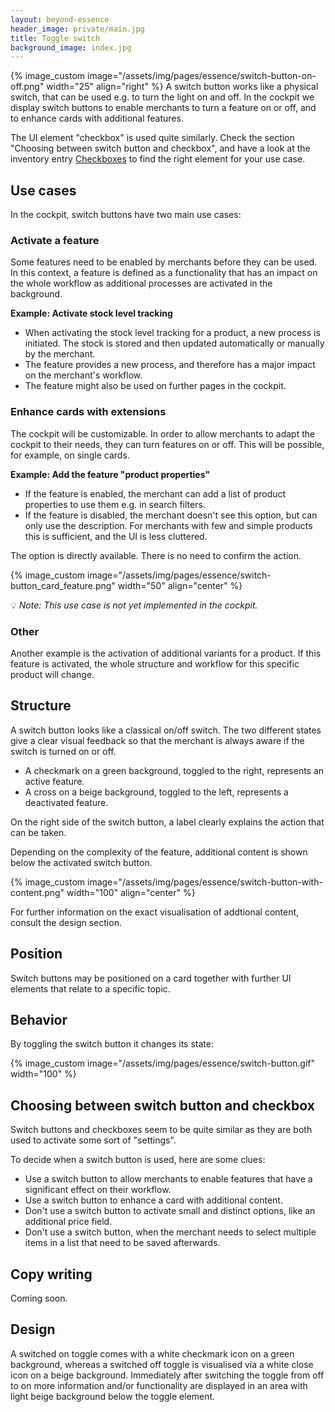 ```yaml
---
layout: beyond-essence
header_image: private/main.jpg
title: Toggle switch
background_image: index.jpg
---
```

{% image_custom image="/assets/img/pages/essence/switch-button-on-off.png" width="25" align="right" %}
A switch button works like a physical switch, that can be used e.g. to turn the light on and off.
In the cockpit we display switch buttons to enable merchants to turn a feature on or off, and to enhance cards with additional features.

The UI element "checkbox" is used quite similarly.
Check the section "Choosing between switch button and checkbox", and have a look at the inventory entry [Checkboxes](/beyond-essence/inventory/checkboxes/) to find the right element for your use case.

## Use cases

In the cockpit, switch buttons have two main use cases:

### Activate a feature

Some features need to be enabled by merchants before they can be used.
In this context, a feature is defined as a functionality that has an impact on the whole workflow as additional processes are activated in the background.

**Example: Activate stock level tracking**

* When activating the stock level tracking for a product, a new process is initiated.
The stock is stored and then updated automatically or manually by the merchant.
* The feature provides a new process, and therefore has a major impact on the merchant's workflow.
* The feature might also be used on further pages in the cockpit.

### Enhance cards with extensions

The cockpit will be customizable.
In order to allow merchants to adapt the cockpit to their needs, they can turn features on or off.
This will be possible, for example, on single cards.

**Example: Add the feature "product properties"**

* If the feature is enabled, the merchant can add a list of product properties to use them e.g. in search filters.
* If the feature is disabled, the merchant doesn't see this option, but can only use the description. For merchants with few and simple products this is sufficient, and the UI is less cluttered.

The option is directly available.
There is no need to confirm the action.

{% image_custom image="/assets/img/pages/essence/switch-button_card_feature.png" width="50" align="center" %}

💡 _Note: This use case is not yet implemented in the cockpit._

### Other

Another example is the activation of additional variants for a product.
If this feature is activated, the whole structure and workflow for this specific product will change.

## Structure

A switch button looks like a classical on/off switch.
The two different states give a clear visual feedback so that the merchant is always aware if the switch is turned on or off.

* A checkmark on a green background, toggled to the right, represents an active feature.
* A cross on a beige background, toggled to the left, represents a deactivated feature.

On the right side of the switch button, a label clearly explains the action that can be taken.

Depending on the complexity of the feature, additional content is shown below the activated switch button.

{% image_custom image="/assets/img/pages/essence/switch-button-with-content.png" width="100" align="center" %}

For further information on the exact visualisation of addtional content, consult the design section.

## Position

Switch buttons may be positioned on a card together with further UI elements that relate to a specific topic.

## Behavior

By toggling the switch button it changes its state:

{% image_custom image="/assets/img/pages/essence/switch-button.gif" width="100" %}

## Choosing between switch button and checkbox

Switch buttons and checkboxes seem to be quite similar as they are both used to activate some sort of "settings".

To decide when a switch button is used, here are some clues:

* Use a switch button to allow merchants to enable features that have a significant effect on their workflow.
* Use a switch button to enhance a card with additional content.
* Don't use a switch button to activate small and distinct options, like an additional price field.
* Don't use a switch button, when the merchant needs to select multiple items in a list that need to be saved afterwards.

## Copy writing

Coming soon.

## Design

A switched on toggle comes with a white checkmark icon on a green background, whereas a switched off toggle is visualised via a white close icon on a beige background.
Immediately after switching the toggle from off to on more information and/or functionality are displayed in an area with light beige background below the toggle element.
